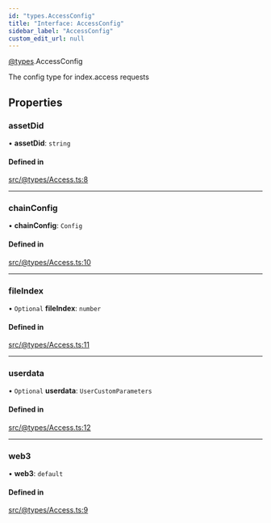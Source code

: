 ```yaml
---
id: "types.AccessConfig"
title: "Interface: AccessConfig"
sidebar_label: "AccessConfig"
custom_edit_url: null
---
```


[@types](../modules/types.md).AccessConfig

The config type for index.access requests

## Properties

### assetDid

• **assetDid**: `string`

#### Defined in

[src/@types/Access.ts:8](https://github.com/deltaDAO/nautilus/blob/033f36a/src/@types/Access.ts#L8)

___

### chainConfig

• **chainConfig**: `Config`

#### Defined in

[src/@types/Access.ts:10](https://github.com/deltaDAO/nautilus/blob/033f36a/src/@types/Access.ts#L10)

___

### fileIndex

• `Optional` **fileIndex**: `number`

#### Defined in

[src/@types/Access.ts:11](https://github.com/deltaDAO/nautilus/blob/033f36a/src/@types/Access.ts#L11)

___

### userdata

• `Optional` **userdata**: `UserCustomParameters`

#### Defined in

[src/@types/Access.ts:12](https://github.com/deltaDAO/nautilus/blob/033f36a/src/@types/Access.ts#L12)

___

### web3

• **web3**: `default`

#### Defined in

[src/@types/Access.ts:9](https://github.com/deltaDAO/nautilus/blob/033f36a/src/@types/Access.ts#L9)
